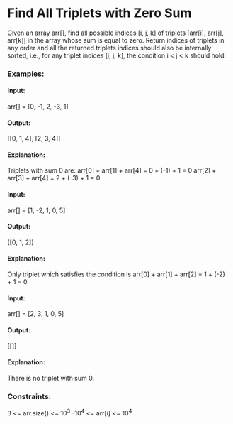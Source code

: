 # Find All Triplets with Zero Sum
Given an array arr[], find all possible indices [i, j, k] of triplets [arr[i], arr[j], arr[k]] in the array whose sum is equal to zero. Return indices of triplets in any order and all the returned triplets indices should also be internally sorted, i.e., for any triplet indices [i, j, k], the condition i < j < k should hold.

### Examples:
#### Input:
arr[] = [0, -1, 2, -3, 1]
#### Output:
[[0, 1, 4], [2, 3, 4]]
#### Explanation:
Triplets with sum 0 are:
arr[0] + arr[1] + arr[4] = 0 + (-1) + 1 = 0
arr[2] + arr[3] + arr[4] = 2 + (-3) + 1 = 0

#### Input:
arr[] = [1, -2, 1, 0, 5]
#### Output:
[[0, 1, 2]]
#### Explanation:
Only triplet which satisfies the condition is arr[0] + arr[1] + arr[2] = 1 + (-2) + 1 = 0

#### Input:
arr[] = [2, 3, 1, 0, 5]
#### Output:
[[]]
#### Explanation:
There is no triplet with sum 0.

### Constraints:
3 <= arr.size() <= $`10^3`$
-$`10^4`$ <= arr[i] <= $`10^4`$

